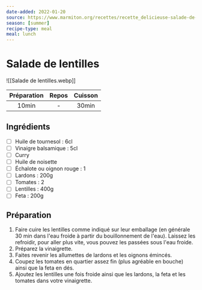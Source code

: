 ```yaml
---
date-added: 2022-01-20
source: https://www.marmiton.org/recettes/recette_delicieuse-salade-de-lentilles_168181.aspx
season: [summer]
recipe-type: meal
meal: lunch
---
```


# Salade de lentilles

![[Salade de lentilles.webp]]

| Préparation | Repos | Cuisson |
|:-----------:|:-----:|:-------:|
|    10min    |   -   |  30min  |

## Ingrédients

- [ ] Huile de tournesol : 6cl
- [ ] Vinaigre balsamique : 5cl
- [ ] Curry
- [ ] Huile de noisette
- [ ] Échalote ou oignon rouge : 1
- [ ] Lardons : 200g
- [ ] Tomates : 2
- [ ] Lentilles : 400g
- [ ] Feta : 200g

## Préparation

1. Faire cuire les lentilles comme indiqué sur leur emballage (en générale 30 min dans l'eau froide à partir du bouillonnement de l'eau). Laissez les refroidir, pour aller plus vite, vous pouvez les passées sous l'eau froide.
2. Préparez la vinaigrette.
3. Faites revenir les allumettes de lardons et les oignons émincés.
4. Coupez les tomates en quartier assez fin (plus agréable en bouche) ainsi que la feta en dés.
5. Ajoutez les lentilles une fois froide ainsi que les lardons, la feta et les tomates dans votre vinaigrette.
